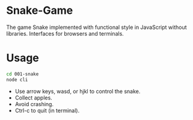 # Snake-Game

The game Snake implemented with functional style in JavaScript without libraries. Interfaces for browsers and terminals.


# Usage

```bash
cd 001-snake
node cli
```

- Use arrow keys, wasd, or hjkl to control the snake.
- Collect apples.
- Avoid crashing.
- Ctrl-c to quit (in terminal).

